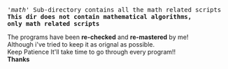 <pre>
<i>'math'</i> Sub-directory contains all the math related scripts
<strong>This dir does not contain mathematical algorithms,
only math related scripts</strong> 
</pre>

The programs have been <strong>re-checked</strong> and <strong>re-mastered</strong> by me!<br>
Although i've tried to keep it as orignal as possible.<br>
Keep Patience It'll take time to go through every program!!<br>
<b>Thanks</b>
